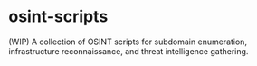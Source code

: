 # osint-scripts
(WIP) A collection of OSINT scripts for subdomain enumeration, infrastructure reconnaissance, and threat intelligence gathering.
